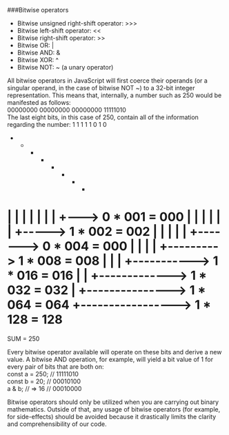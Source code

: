 ###Bitwise operators
 - Bitwise unsigned right-shift operator: >>>
 - Bitwise left-shift operator: <<
 - Bitwise right-shift operator: >>
 - Bitwise OR: |
 - Bitwise AND: &
 - Bitwise XOR: ^
 - Bitwise NOT: ~ (a unary operator)

All bitwise operators in JavaScript will first coerce their operands (or a singular operand, in
the case of bitwise NOT ~) to a 32-bit integer representation. This means that, internally, a
number such as 250 would be manifested as follows: \
00000000 00000000 00000000 11111010 \
The last eight bits, in this case of 250, contain all of the information regarding the number:
1 1 1 1 1 0 1 0
+ + + + + + + +
| | | | | | | +---> 0 * 001 = 000
| | | | | | +-----> 1 * 002 = 002
| | | | | +-------> 0 * 004 = 000
| | | | +---------> 1 * 008 = 008
| | | +-----------> 1 * 016 = 016
| | +-------------> 1 * 032 = 032
| +---------------> 1 * 064 = 064
+-----------------> 1 * 128 = 128
=================================
SUM = 250

Every bitwise operator available will operate on these bits and derive a new value. A
bitwise AND operation, for example, will yield a bit value of 1 for every pair of bits that are
both on: \
const a = 250; // 11111010 \
const b = 20; // 00010100 \
a & b; // => 16 // 00010000

Bitwise operators should only be utilized when you are carrying out binary mathematics.
Outside of that, any usage of bitwise operators (for example, for side-effects) should be
avoided because it drastically limits the clarity and comprehensibility of our code.
